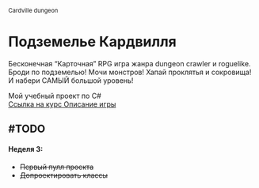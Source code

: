<sub> Cardville dungeon </sub>
<h1> Подземелье Кардвилля </h1>
<p>
  Бесконечная “Карточная” RPG игра жанра dungeon crawler и roguelike. Броди по подземелью! Мочи монстров! Хапай проклятья и сокровища! И набери САМЫЙ большой уровень!
</p>
<p>
  <span> Мой учебный проект по C# </span> <br>
  <a href=https://ulearn.me/course/basicprogramming2> Ссылка на курс </a>
  <a href=https://docs.google.com/document/d/1xwi24RI5ivQ3CazJDDVRSZXw2td0UFKgcb_n0XRHWWY/edit?usp=sharing> Описание игры </a>
</p>

<h2>#TODO</h2>
<h4>Неделя 3:</h4>
<ul>
  <li> 
    <strike>Первый пулл проекта</strike>
  </li>
  <li>
    <strike>Допроектировать классы</strike>
  </li>
</ul>
